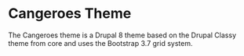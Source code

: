 <h1>Cangeroes Theme</h1>

<p>The Cangeroes theme is a Drupal 8 theme based on the Drupal Classy theme from core and uses the Bootstrap 3.7 grid system.</p>
